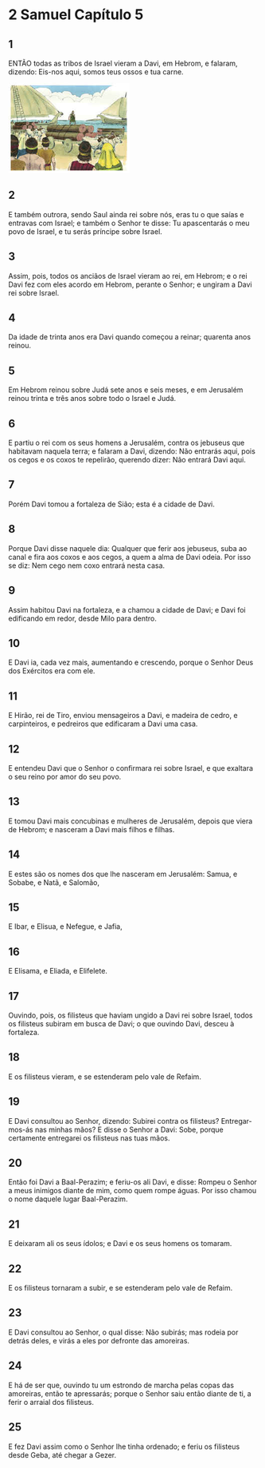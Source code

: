 # 2 Samuel Capítulo 5

## 1
ENTÃO todas as tribos de Israel vieram a Davi, em Hebrom, e falaram, dizendo: Eis-nos aqui, somos teus ossos e tua carne.

![](../.img/2Sm/05/1-0.jpg)

## 2
E também outrora, sendo Saul ainda rei sobre nós, eras tu o que saías e entravas com Israel; e também o Senhor te disse: Tu apascentarás o meu povo de Israel, e tu serás príncipe sobre Israel.

## 3
Assim, pois, todos os anciãos de Israel vieram ao rei, em Hebrom; e o rei Davi fez com eles acordo em Hebrom, perante o Senhor; e ungiram a Davi rei sobre Israel.

## 4
Da idade de trinta anos era Davi quando começou a reinar; quarenta anos reinou.

## 5
Em Hebrom reinou sobre Judá sete anos e seis meses, e em Jerusalém reinou trinta e três anos sobre todo o Israel e Judá.

## 6
E partiu o rei com os seus homens a Jerusalém, contra os jebuseus que habitavam naquela terra; e falaram a Davi, dizendo: Não entrarás aqui, pois os cegos e os coxos te repelirão, querendo dizer: Não entrará Davi aqui.

## 7
Porém Davi tomou a fortaleza de Sião; esta é a cidade de Davi.

## 8
Porque Davi disse naquele dia: Qualquer que ferir aos jebuseus, suba ao canal e fira aos coxos e aos cegos, a quem a alma de Davi odeia. Por isso se diz: Nem cego nem coxo entrará nesta casa.

## 9
Assim habitou Davi na fortaleza, e a chamou a cidade de Davi; e Davi foi edificando em redor, desde Milo para dentro.

## 10
E Davi ia, cada vez mais, aumentando e crescendo, porque o Senhor Deus dos Exércitos era com ele.

## 11
E Hirão, rei de Tiro, enviou mensageiros a Davi, e madeira de cedro, e carpinteiros, e pedreiros que edificaram a Davi uma casa.

## 12
E entendeu Davi que o Senhor o confirmara rei sobre Israel, e que exaltara o seu reino por amor do seu povo.

## 13
E tomou Davi mais concubinas e mulheres de Jerusalém, depois que viera de Hebrom; e nasceram a Davi mais filhos e filhas.

## 14
E estes são os nomes dos que lhe nasceram em Jerusalém: Samua, e Sobabe, e Natã, e Salomão,

## 15
E Ibar, e Elisua, e Nefegue, e Jafia,

## 16
E Elisama, e Eliada, e Elifelete.

## 17
Ouvindo, pois, os filisteus que haviam ungido a Davi rei sobre Israel, todos os filisteus subiram em busca de Davi; o que ouvindo Davi, desceu à fortaleza.

## 18
E os filisteus vieram, e se estenderam pelo vale de Refaim.

## 19
E Davi consultou ao Senhor, dizendo: Subirei contra os filisteus? Entregar-mos-ás nas minhas mãos? E disse o Senhor a Davi: Sobe, porque certamente entregarei os filisteus nas tuas mãos.

## 20
Então foi Davi a Baal-Perazim; e feriu-os ali Davi, e disse: Rompeu o Senhor a meus inimigos diante de mim, como quem rompe águas. Por isso chamou o nome daquele lugar Baal-Perazim.

## 21
E deixaram ali os seus ídolos; e Davi e os seus homens os tomaram.

## 22
E os filisteus tornaram a subir, e se estenderam pelo vale de Refaim.

## 23
E Davi consultou ao Senhor, o qual disse: Não subirás; mas rodeia por detrás deles, e virás a eles por defronte das amoreiras.

## 24
E há de ser que, ouvindo tu um estrondo de marcha pelas copas das amoreiras, então te apressarás; porque o Senhor saiu então diante de ti, a ferir o arraial dos filisteus.

## 25
E fez Davi assim como o Senhor lhe tinha ordenado; e feriu os filisteus desde Geba, até chegar a Gezer.

